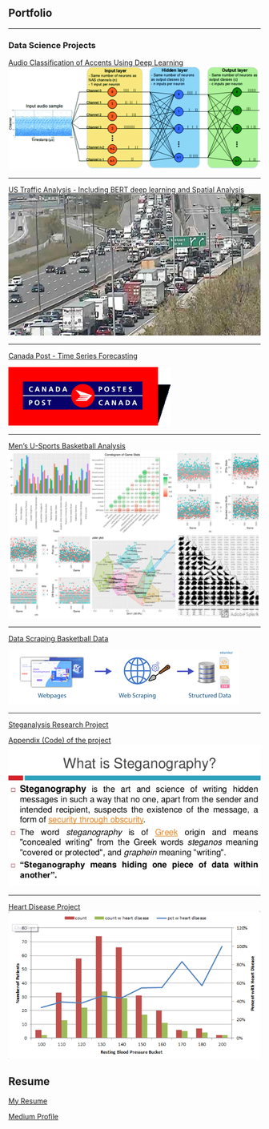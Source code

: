 ## Portfolio

---

### Data Science Projects 
[Audio Classification of Accents Using Deep Learning](https://michaelarman.github.io/Accents/)
<img src="images/audio.png?raw=true"/>

---
[US Traffic Analysis - Including BERT deep learning and Spatial Analysis](https://github.com/michaelarman/US-Accidents)
<img src="images/collision.jpg?raw=true"/>

---
[Canada Post - Time Series Forecasting](https://github.com/michaelarman/Canada-Post-Challenge)


<img src="images/canadapost.png?raw=true"/>

---
[Men’s U-Sports Basketball Analysis](https://michaelarman.github.io/basketball-analysis/_book/index.html)
<img src="images/collage.png?raw=true"/>

---
[Data Scraping Basketball Data](https://github.com/michaelarman/Python-Data-Scrape/blob/master/python%20data%20scrape.ipynb)


<img src="images/webscrape.png?raw=true"/>

---
[Steganalysis Research Project](https://github.com/michaelarman/Steganalysis-Research-Project/blob/master/Research-Project.pdf)


[Appendix (Code) of the project](https://github.com/michaelarman/Steganalysis-Research-Project/blob/master/Research-Project%20-%20Appendix.pdf)
<img src="images/steganography.jpg?raw=true"/>

---
[Heart Disease Project](/pdf/Final-Project-Report-Heart-Disease.pdf)
<img src="images/heartdisease.png?raw=true"/>



## Resume
[My Resume](/pdf/Resume_Data_Scientist.pdf)

[Medium Profile](https://medium.com/@michaelarman)
